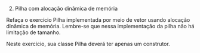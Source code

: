 2. Pilha com alocação dinâmica de memória

Refaça o exercício Pilha implementada por meio de vetor usando alocação
dinâmica de memória. Lembre-se que nessa implementação da pilha não há
limitação de tamanho.

Neste exercício, sua classe Pilha deverá ter apenas um construtor.